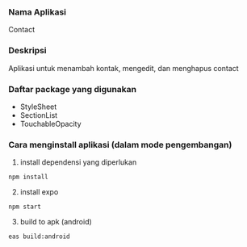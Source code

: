 ### Nama Aplikasi
Contact

### Deskripsi
Aplikasi untuk menambah kontak, mengedit, dan menghapus contact

### Daftar package yang digunakan
- StyleSheet
- SectionList
- TouchableOpacity

### Cara menginstall aplikasi (dalam mode pengembangan)

1. install dependensi yang diperlukan
```
npm install
```
2. install expo
```
npm start
```
3. build to apk (android)
```sh 
eas build:android
```
